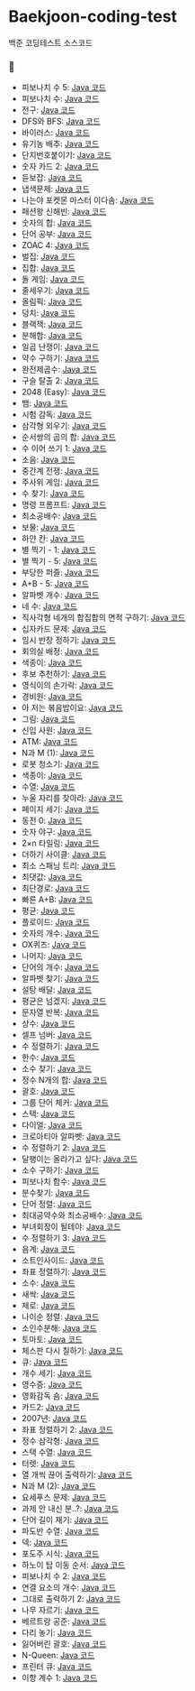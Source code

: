 # Baekjoon-coding-test
백준 코딩테스트 소스코드


### 🌱 

* 피보나치 수 5: [Java 코드](/Java/10870.java)
* 피보나치 수: [Java 코드](/Java/2747.java)
* 전구: [Java 코드](/Java/2449.java)
* DFS와 BFS: [Java 코드](/Java/1260.java)
* 바이러스: [Java 코드](/Java/2606.java)
* 유기농 배추: [Java 코드](/Java/1012.java)
* 단지번호붙이기: [Java 코드](/Java/2667.java)
* 숫자 카드 2: [Java 코드](/Java/10816.java)
* 듣보잡: [Java 코드](/Java/1764.java)
* 냅색문제: [Java 코드](/Java/1450.java)
* 나는야 포켓몬 마스터 이다솜: [Java 코드](/Java/1620.java)
* 패션왕 신해빈: [Java 코드](/Java/9375.java)
* 숫자의 합: [Java 코드](/Java/11720.java)
* 단어 공부: [Java 코드](/Java/1157.java)
* ZOAC 4: [Java 코드](/Java/23971.java)
* 벌집: [Java 코드](/Java/2292.java)
* 집합: [Java 코드](/Java/11723.java)
* 돌 게임: [Java 코드](/Java/9655.java)
* 줄세우기: [Java 코드](/Java/10431.java)
* 올림픽: [Java 코드](/Java/8979.java)
* 덩치: [Java 코드](/Java/7568.java)
* 블랙잭: [Java 코드](/Java/2798.java)
* 분해합: [Java 코드](/Java/2231.java)
* 일곱 난쟁이: [Java 코드](/Java/2309.java)
* 약수 구하기: [Java 코드](/Java/2501.java)
* 완전제곱수: [Java 코드](/Java/1977.java)
* 구슬 탈출 2: [Java 코드](/Java/13460.java)
* 2048 (Easy): [Java 코드](/Java/12100.java)
* 뱀: [Java 코드](/Java/3190.java)
* 시험 감독: [Java 코드](/Java/13458.java)
* 삼각형 외우기: [Java 코드](/Java/10101.java)
* 순서쌍의 곱의 합: [Java 코드](/Java/13900.java)
* 수 이어 쓰기 1: [Java 코드](/Java/1748.java)
* 소음: [Java 코드](/Java/2935.java)
* 중간계 전쟁: [Java 코드](/Java/4435.java)
* 주사위 게임: [Java 코드](/Java/5566.java)
* 수 찾기: [Java 코드](/Java/1920.java)
* 명령 프롬프트: [Java 코드](/Java/1032.java)
* 최소공배수: [Java 코드](/Java/1934.java)
* 보물: [Java 코드](/Java/1026.java)
* 하얀 칸: [Java 코드](/Java/1100.java)
* 별 찍기 - 1: [Java 코드](/Java/2438.java)
* 별 찍기 - 5: [Java 코드](/Java/2442.java)
* 부당한 퍼즐: [Java 코드](/Java/15501.java)
* A+B - 5: [Java 코드](/Java/10952.java)
* 알파벳 개수: [Java 코드](/Java/10808.java)
* 네 수: [Java 코드](/Java/10824.java)
* 직사각형 네개의 합집합의 면적 구하기: [Java 코드](/Java/2669.java)
* 십자카드 문제: [Java 코드](/Java/2659.java)
* 임시 반장 정하기: [Java 코드](/Java/1268.java)
* 회의실 배정: [Java 코드](/Java/1931.java)
* 색종이: [Java 코드](/Java/2590.java)
* 후보 추천하기: [Java 코드](/Java/1713.java)
* 영식이의 손가락: [Java 코드](/Java/1614.java)
* 경비원: [Java 코드](/Java/2564.java)
* 아 저는 볶음밥이요: [Java 코드](/Java/23814.java)
* 그림: [Java 코드](/Java/1926.java)
* 신입 사원: [Java 코드](/Java/1946.java)
* ATM: [Java 코드](/Java/11399.java)
* N과 M (1): [Java 코드](/Java/15649.java)
* 로봇 청소기: [Java 코드](/Java/14503.java)
* 색종이: [Java 코드](/Java/2563.java)
* 수열: [Java 코드](/Java/2559.java)
* 누울 자리를 찾아라: [Java 코드](/Java/1652.java)
* 페이지 세기: [Java 코드](/Java/4821.java)
* 동전 0: [Java 코드](/Java/11047.java)
* 숫자 야구: [Java 코드](/Java/2503.java)
* 2×n 타일링: [Java 코드](/Java/11726.java)
* 더하기 사이클: [Java 코드](/Java/1110.java)
* 최소 스패닝 트리: [Java 코드](/Java/1197.java)
* 최댓값: [Java 코드](/Java/2562.java)
* 최단경로: [Java 코드](/Java/1753.java)
* 빠른 A+B: [Java 코드](/Java/15552.java)
* 평균: [Java 코드](/Java/1546.java)
* 플로이드: [Java 코드](/Java/11404.java)
* 숫자의 개수: [Java 코드](/Java/2577.java)
* OX퀴즈: [Java 코드](/Java/8958.java)
* 나머지: [Java 코드](/Java/3052.java)
* 단어의 개수: [Java 코드](/Java/1152.java)
* 알파벳 찾기: [Java 코드](/Java/10809.java)
* 설탕 배달: [Java 코드](/Java/2839.java)
* 평균은 넘겠지: [Java 코드](/Java/4344.java)
* 문자열 반복: [Java 코드](/Java/2675.java)
* 상수: [Java 코드](/Java/2908.java)
* 셀프 넘버: [Java 코드](/Java/4673.java)
* 수 정렬하기: [Java 코드](/Java/2750.java)
* 한수: [Java 코드](/Java/1065.java)
* 소수 찾기: [Java 코드](/Java/1978.java)
* 정수 N개의 합: [Java 코드](/Java/15596.java)
* 괄호: [Java 코드](/Java/9012.java)
* 그룹 단어 체커: [Java 코드](/Java/1316.java)
* 스택: [Java 코드](/Java/10828.java)
* 다이얼: [Java 코드](/Java/5622.java)
* 크로아티아 알파벳: [Java 코드](/Java/2941.java)
* 수 정렬하기 2: [Java 코드](/Java/2751.java)
* 달팽이는 올라가고 싶다: [Java 코드](/Java/2869.java)
* 소수 구하기: [Java 코드](/Java/1929.java)
* 피보나치 함수: [Java 코드](/Java/1003.java)
* 분수찾기: [Java 코드](/Java/1193.java)
* 단어 정렬: [Java 코드](/Java/1181.java)
* 최대공약수와 최소공배수: [Java 코드](/Java/2609.java)
* 부녀회장이 될테야: [Java 코드](/Java/2775.java)
* 수 정렬하기 3: [Java 코드](/Java/10989.java)
* 음계: [Java 코드](/Java/2920.java)
* 소트인사이드: [Java 코드](/Java/1427.java)
* 좌표 정렬하기: [Java 코드](/Java/11650.java)
* 소수: [Java 코드](/Java/2581.java)
* 새싹: [Java 코드](/Java/25083.java)
* 제로: [Java 코드](/Java/10773.java)
* 나이순 정렬: [Java 코드](/Java/10814.java)
* 소인수분해: [Java 코드](/Java/11653.java)
* 토마토: [Java 코드](/Java/7576.java)
* 체스판 다시 칠하기: [Java 코드](/Java/1018.java)
* 큐: [Java 코드](/Java/10845.java)
* 개수 세기: [Java 코드](/Java/10807.java)
* 영수증: [Java 코드](/Java/25304.java)
* 영화감독 숌: [Java 코드](/Java/1436.java)
* 카드2: [Java 코드](/Java/2164.java)
* 2007년: [Java 코드](/Java/1924.java)
* 좌표 정렬하기 2: [Java 코드](/Java/11651.java)
* 정수 삼각형: [Java 코드](/Java/1932.java)
* 스택 수열: [Java 코드](/Java/1874.java)
* 터렛: [Java 코드](/Java/1002.java)
* 열 개씩 끊어 출력하기: [Java 코드](/Java/11721.java)
* N과 M (2): [Java 코드](/Java/15650.java)
* 요세푸스 문제: [Java 코드](/Java/1158.java)
* 과제 안 내신 분..?: [Java 코드](/Java/5597.java)
* 단어 길이 재기: [Java 코드](/Java/2743.java)
* 파도반 수열: [Java 코드](/Java/9461.java)
* 덱: [Java 코드](/Java/10866.java)
* 포도주 시식: [Java 코드](/Java/2156.java)
* 하노이 탑 이동 순서: [Java 코드](/Java/11729.java)
* 피보나치 수 2: [Java 코드](/Java/2748.java)
* 연결 요소의 개수: [Java 코드](/Java/11724.java)
* 그대로 출력하기 2: [Java 코드](/Java/11719.java)
* 나무 자르기: [Java 코드](/Java/2805.java)
* 베르트랑 공준: [Java 코드](/Java/4948.java)
* 다리 놓기: [Java 코드](/Java/1010.java)
* 잃어버린 괄호: [Java 코드](/Java/1541.java)
* N-Queen: [Java 코드](/Java/9663.java)
* 프린터 큐: [Java 코드](/Java/1966.java)
* 이항 계수 1: [Java 코드](/Java/11050.java)

